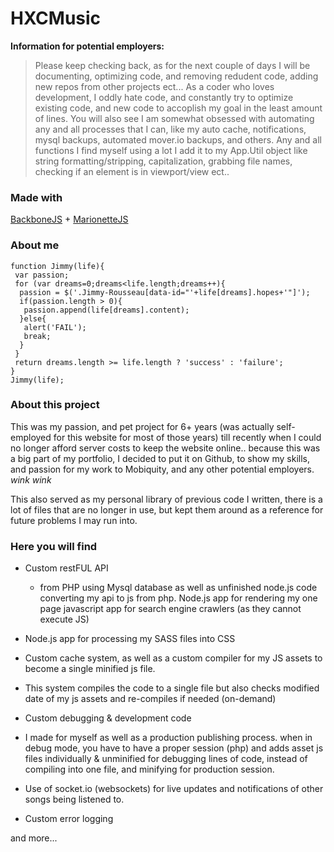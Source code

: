 # HXCMusic
**Information for potential employers:**
 > Please keep checking back, as for the next couple of days I will be documenting, optimizing code, and removing redudent code, adding new repos from other projects ect... As a coder who loves development, I oddly hate code, and constantly try to optimize existing code, and new code to accoplish my goal in the least amount of lines. You will also see I am somewhat obsessed with automating any and all processes that I can, like my auto cache, notifications, mysql backups, automated mover.io backups, and others. Any and all functions I find myself using a lot I add it to my App.Util object like string formatting/stripping, capitalization, grabbing file names, checking if an element is in viewport/view ect..

### Made with
[BackboneJS](https://github.com/jashkenas/backbone/) + [MarionetteJS](https://github.com/marionettejs/backbone.marionette)

### About me
```
function Jimmy(life){
 var passion;
 for (var dreams=0;dreams<life.length;dreams++){
  passion = $('.Jimmy-Rousseau[data-id="'+life[dreams].hopes+'"]');
  if(passion.length > 0){
   passion.append(life[dreams].content);
  }else{
   alert('FAIL');
   break;
  }
 }
 return dreams.length >= life.length ? 'success' : 'failure';
}
Jimmy(life);
```

### About this project
This was my passion, and pet project for 6+ years (was actually self-employed for this website for most of those years) till recently when I could no longer afford server costs to keep the website online.. because this was a big part of my portfolio, I decided to put it on Github, to show my skills, and passion for my work to Mobiquity, and any other potential employers. *wink wink*

This also served as my personal library of previous code I written, there is a lot of files that are no longer in use, but kept them around as a reference for future problems I may run into.

### Here you will find
- Custom restFUL API
  - from PHP using Mysql database as well as unfinished node.js code converting my api to js from php.
Node.js app for rendering my one page javascript app for search engine crawlers (as they cannot execute JS)

- Node.js app for processing my SASS files into CSS

- Custom cache system, as well as a custom compiler for my JS assets to become a single minified js file.
 - This system compiles the code to a single file but also checks modified date of my js assets and re-compiles if needed (on-demand)

- Custom debugging & development code
 - I made for myself as well as a production publishing process.
when in debug mode, you have to have a proper session (php) and adds asset js files individually & unminified for debugging lines of code, instead of compiling into one file, and minifying for production session.

- Use of socket.io (websockets) for live updates and notifications of other songs being listened to.

- Custom error logging

and more...


